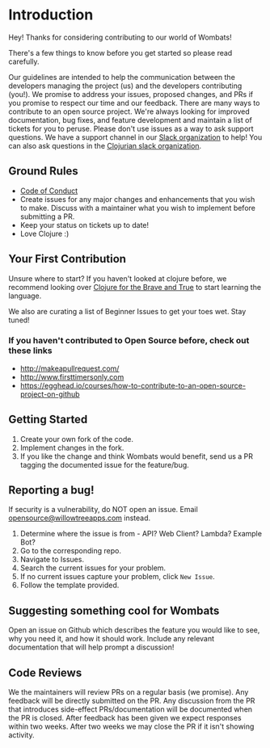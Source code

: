 # Introduction
Hey! Thanks for considering contributing to our world of Wombats!

There's a few things to know before you get started so please read carefully. 

Our guidelines are intended to help the communication between the developers managing the project (us) and the developers contributing (you!). We promise to address your issues, proposed changes, and PRs if you promise to respect our time and our feedback.
There are many ways to contribute to an open source project. We're always looking for improved documentation, bug fixes, and feature development and maintain a list of tickets for you to peruse. Please don't use issues as a way to ask support questions. We have a support channel in our [Slack organization](https://wombats-hq.slack.com/) to help! You can also ask questions in the [Clojurian slack organization](http://clojurians.net/).

## Ground Rules
* [Code of Conduct](https://github.com/willowtreeapps/wombats-documentation/blob/master/code-of-conduct.md)
* Create issues for any major changes and enhancements that you wish to make. Discuss with a maintainer what you wish to implement before submitting a PR. 
* Keep your status on tickets up to date!
* Love Clojure :)

## Your First Contribution

Unsure where to start? If you haven't looked at clojure before, we recommend looking over [Clojure for the Brave and True](http://www.braveclojure.com/) to start learning the language. 

We also are curating a list of Beginner Issues to get your toes wet. Stay tuned!

### If you haven't contributed to Open Source before, check out these links
* http://makeapullrequest.com/
* http://www.firsttimersonly.com
* https://egghead.io/courses/how-to-contribute-to-an-open-source-project-on-github

## Getting Started
1. Create your own fork of the code.
2. Implement changes in the fork.
3. If you like the change and think Wombats would benefit, send us a PR tagging the documented issue for the feature/bug.

## Reporting a bug!
If security is a vulnerability, do NOT open an issue. Email opensource@willowtreeapps.com instead.

1. Determine where the issue is from - API? Web Client? Lambda? Example Bot?
2. Go to the corresponding repo.
3. Navigate to Issues.
4. Search the current issues for your problem.
5. If no current issues capture your problem, click `New Issue`.
6. Follow the template provided.

## Suggesting something cool for Wombats
Open an issue on Github which describes the feature you would like to see, why you need it, and how it should work. Include any relevant documentation that will help prompt a discussion!

## Code Reviews 
We the maintainers will review PRs on a regular basis (we promise). Any feedback will be directly submitted on the PR. Any discussion from the PR that introduces side-effect PRs/documentation will be documented when the PR is closed. After feedback has been given we expect responses within two weeks. After two weeks we may close the PR if it isn't showing activity.
